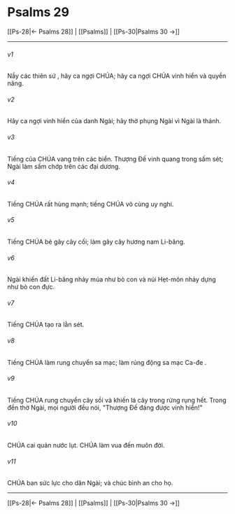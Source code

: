 # Psalms 29

[[Ps-28|← Psalms 28]] | [[Psalms]] | [[Ps-30|Psalms 30 →]]
***



###### v1 
Nầy các thiên sứ , hãy ca ngợi CHÚA; hãy ca ngợi CHÚA vinh hiển và quyền năng. 

###### v2 
Hãy ca ngợi vinh hiển của danh Ngài; hãy thờ phụng Ngài vì Ngài là thánh. 

###### v3 
Tiếng của CHÚA vang trên các biển. Thượng Đế vinh quang trong sấm sét; Ngài làm sấm chớp trên các đại dương. 

###### v4 
Tiếng CHÚA rất hùng mạnh; tiếng CHÚA vô cùng uy nghi. 

###### v5 
Tiếng CHÚA bẻ gãy cây cối; làm gãy cây hương nam Li-băng. 

###### v6 
Ngài khiến đất Li-băng nhảy múa như bò con và núi Hẹt-môn nhảy dựng như bò con đực. 

###### v7 
Tiếng CHÚA tạo ra lằn sét. 

###### v8 
Tiếng CHÚA làm rung chuyển sa mạc; làm rúng động sa mạc Ca-đe . 

###### v9 
Tiếng CHÚA rung chuyển cây sồi và khiến lá cây trong rừng rụng hết. Trong đền thờ Ngài, mọi người đều nói, "Thượng Đế đáng được vinh hiển!" 

###### v10 
CHÚA cai quản nước lụt. CHÚA làm vua đến muôn đời. 

###### v11 
CHÚA ban sức lực cho dân Ngài; và chúc bình an cho họ.

***
[[Ps-28|← Psalms 28]] | [[Psalms]] | [[Ps-30|Psalms 30 →]]
